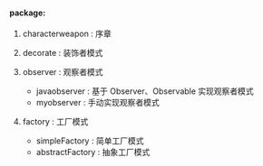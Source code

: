 #### package:
1. characterweapon : 序章

2. decorate : 装饰者模式

3. observer : 观察者模式
    
    - javaobserver : 基于 Observer、Observable 实现观察者模式
    - myobserver : 手动实现观察者模式
4. factory : 工厂模式
    - simpleFactory : 简单工厂模式
    - abstractFactory : 抽象工厂模式

